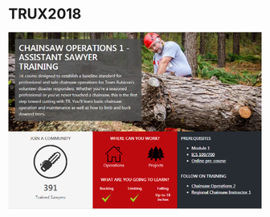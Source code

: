 # TRUX2018

<img src="https://raw.githubusercontent.com/kacieandersonTR/TRUX2018/master/demoImages/eventPageHeroImage.png" width="600" align="center">
